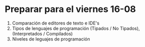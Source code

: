 # Preparar para el viernes 16-08

1. Comparación de editores de texto e IDE's
2. Tipos de lenguajes de programación (Tipados / No Tipados), (Interpretados / Compilados)
3. Niveles de leguajes de programación